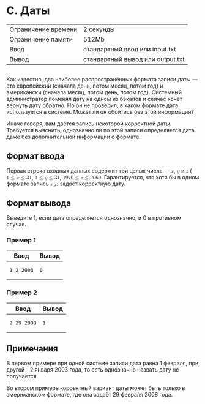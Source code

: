 <div class="problem-statement">
   <div class="header">
      <h1 class="title">C. Даты</h1>
      <table>
         <tr class="time-limit">
            <td class="property-title">Ограничение времени</td>
            <td>2&nbsp;секунды</td>
         </tr>
         <tr class="memory-limit">
            <td class="property-title">Ограничение памяти</td>
            <td>512Mb</td>
         </tr>
         <tr class="input-file">
            <td class="property-title">Ввод</td>
            <td colspan="1">стандартный ввод или input.txt</td>
         </tr>
         <tr class="output-file">
            <td class="property-title">Вывод</td>
            <td colspan="1">стандартный вывод или output.txt</td>
         </tr>
      </table>
   </div>
   <h2></h2>
   <div class="legend"> Как известно, два наиболее распространённых формата записи даты — это европейский (сначала день, потом месяц, потом год)
      и американски (сначала месяц, потом день, потом год). Системный администратор поменял дату на одном из бэкапов и сейчас хочет
      вернуть дату обратно. Но он не проверил, в каком формате дата используется в системе. Может ли он обойтись без этой информации?
      <!--l. 51-->
      <p style="text-indent: 0em;">Иначе говоря, вам даётся запись некоторой корректной даты. Требуется выяснить, однозначно ли
      по этой записи определяется дата даже без дополнительной информации о формате. </p>
      
   </div>
   <h2>Формат ввода</h2>
   <div class="input-specification"> Первая строка входных данных содержит три целых числа — <!--l. 55--><math display="inline" style="text-indent: 0em;" xmlns="http://www.w3.org/1998/Math/MathML"><mi>x</mi></math>,
      <!--l. 55--><math display="inline" style="text-indent: 0em;" xmlns="http://www.w3.org/1998/Math/MathML"><mi>y</mi></math>
      и <!--l. 55--><math display="inline" style="text-indent: 0em;" xmlns="http://www.w3.org/1998/Math/MathML"><mi>z</mi></math>
      (<!--l. 55--><math display="inline" style="text-indent: 0em;" xmlns="http://www.w3.org/1998/Math/MathML"><mn>1</mn> <mo>≤</mo>
      <mi>x</mi> <mo>≤</mo> <mn>3</mn><mn>1</mn></math>, <!--l. 55--><math display="inline" style="text-indent: 0em;" xmlns="http://www.w3.org/1998/Math/MathML"><mn>1</mn>
      <mo>≤</mo> <mi>y</mi> <mo>≤</mo> <mn>3</mn><mn>1</mn></math>, <!--l. 55--><math display="inline" style="text-indent: 0em;"
      xmlns="http://www.w3.org/1998/Math/MathML"><mn>1</mn><mn>9</mn><mn>7</mn><mn>0</mn> <mo>≤</mo> <mi>z</mi> <mo>≤</mo> <mn>2</mn><mn>0</mn><mn>6</mn><mn>9</mn></math>.
      Гарантируется, что хотя бы в одном формате запись <!--l. 56--><math display="inline" style="text-indent: 0em;" xmlns="http://www.w3.org/1998/Math/MathML"><mi>x</mi></math><!--l.
      56--><math display="inline" style="text-indent: 0em;" xmlns="http://www.w3.org/1998/Math/MathML"><mi>y</mi></math><!--l. 56--><math
      display="inline" style="text-indent: 0em;" xmlns="http://www.w3.org/1998/Math/MathML"><mi>z</mi></math> задаёт корректную
      дату. 
   </div>
   <h2>Формат вывода</h2>
   <div class="output-specification"> Выведите 1, если дата определяется однозначно, и 0 в противном случае. </div>
   <h3>Пример 1</h3>
   <table class="sample-tests">
      <thead>
         <tr>
            <th>Ввод</th>
            <th>Вывод</th>
         </tr>
      </thead>
      <tbody>
         <tr>
            <td><pre>1 2 2003
</pre></td>
            <td><pre>0
</pre></td>
         </tr>
      </tbody>
   </table>
   <h3>Пример 2</h3>
   <table class="sample-tests">
      <thead>
         <tr>
            <th>Ввод</th>
            <th>Вывод</th>
         </tr>
      </thead>
      <tbody>
         <tr>
            <td><pre>2 29 2008
</pre></td>
            <td><pre>1
</pre></td>
         </tr>
      </tbody>
   </table>
   <h2>Примечания</h2>
   <div class="notes"> В первом примере при одной системе записи дата равна 1 февраля, при другой - 2 января 2003 года, то есть однозначно назвать
      дату не получается. <!--l. 64-->
      <p style="text-indent: 0em;">Во втором примере корректный вариант даты может быть только в американском формате, где она задаёт
      29 февраля 2008 года. </p>
      
   </div>
</div></div>
